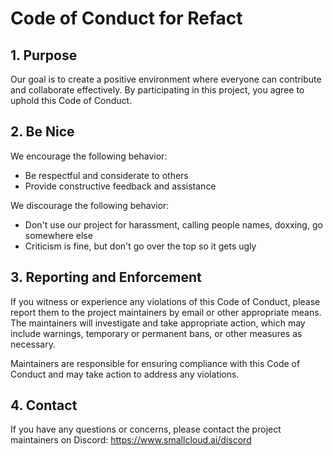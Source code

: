 # Code of Conduct for Refact

## 1. Purpose

Our goal is to create a positive environment where everyone can contribute and collaborate effectively.
By participating in this project, you agree to uphold this Code of Conduct.

## 2. Be Nice

We encourage the following behavior:

* Be respectful and considerate to others
* Provide constructive feedback and assistance

We discourage the following behavior:

* Don't use our project for harassment, calling people names, doxxing, go somewhere else
* Criticism is fine, but don't go over the top so it gets ugly

## 3. Reporting and Enforcement

If you witness or experience any violations of this Code of Conduct, please report them to the project maintainers by email or other appropriate means. The maintainers will investigate and take appropriate action, which may include warnings, temporary or permanent bans, or other measures as necessary.

Maintainers are responsible for ensuring compliance with this Code of Conduct and may take action to address any violations.

## 4. Contact

If you have any questions or concerns, please contact the project maintainers on Discord:
https://www.smallcloud.ai/discord
